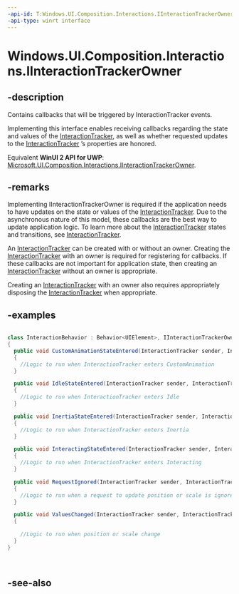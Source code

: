 ```yaml
---
-api-id: T:Windows.UI.Composition.Interactions.IInteractionTrackerOwner
-api-type: winrt interface
---
```


<!-- Interface syntax.
public interface IInteractionTrackerOwner : 
-->

# Windows.UI.Composition.Interactions.IInteractionTrackerOwner

## -description
Contains callbacks that will be triggered by InteractionTracker events.

Implementing this interface enables receiving callbacks regarding the state and values of the [InteractionTracker](interactiontracker.md), as well as whether requested updates to the [InteractionTracker](interactiontracker.md) ’s properties are honored.

Equivalent **WinUI 2 API for UWP**: [Microsoft.UI.Composition.Interactions.IInteractionTrackerOwner](/windows/winui/api/microsoft.ui.composition.interactions.iinteractiontrackerowner).

## -remarks
Implementing IInteractionTrackerOwner is required if the application needs to have updates on the state or values of the [InteractionTracker](interactiontracker.md). Due to the asynchronous nature of this model, these callbacks are the best way to update application logic. To learn more about the [InteractionTracker](interactiontracker.md) states and transitions, see [InteractionTracker](interactiontracker.md).

An [InteractionTracker](interactiontracker.md) can be created with or without an owner. Creating the [InteractionTracker](interactiontracker.md) with an owner is required for registering for callbacks. If these callbacks are not important for application state, then creating an [InteractionTracker](interactiontracker.md) without an owner is appropriate.

Creating an [InteractionTracker](interactiontracker.md) with an owner also requires appropriately disposing the [InteractionTracker](interactiontracker.md) when appropriate.

## -examples


```csharp

class InteractionBehavior : Behavior<UIElement>, IInteractionTrackerOwner
{
  public void CustomAnimationStateEntered(InteractionTracker sender, InteractionTrackerCustomAnimationStateEnteredArgs args)
  {
    //Logic to run when InteractionTracker enters CustomAnimation 
  }

  public void IdleStateEntered(InteractionTracker sender, InteractionTrackerIdleStateEnteredArgs args)
  {
    //Logic to run when InteractionTracker enters Idle
  }

  public void InertiaStateEntered(InteractionTracker sender, InteractionTrackerInertiaStateEnteredArgs args)
  {
    //Logic to run when InteractionTracker enters Inertia
  }

  public void InteractingStateEntered(InteractionTracker sender, InteractionTrackerInteractingStateEnteredArgs args)
  {
    //Logic to run when InteractionTracker enters Interacting
  }

  public void RequestIgnored(InteractionTracker sender, InteractionTrackerRequestIgnoredArgs args)
  {
    //Logic to run when a request to update position or scale is ignored
  }

  public void ValuesChanged(InteractionTracker sender, InteractionTrackerValuesChangedArgs args)
  {

    //Logic to run when position or scale change
  }
}
         
         
```



## -see-also
